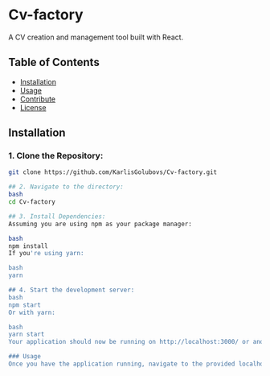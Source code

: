 # Cv-factory

A CV creation and management tool built with React.

## Table of Contents

- [Installation](#installation)
- [Usage](#usage)
- [Contribute](#contribute)
- [License](#license)

## Installation

### 1. **Clone the Repository**:
```bash
git clone https://github.com/KarlisGolubovs/Cv-factory.git

## 2. Navigate to the directory:
bash
cd Cv-factory

## 3. Install Dependencies:
Assuming you are using npm as your package manager:

bash
npm install
If you're using yarn:

bash
yarn

## 4. Start the development server:
bash
npm start
Or with yarn:

bash
yarn start
Your application should now be running on http://localhost:3000/ or another available port if 3000 is occupied.

### Usage
Once you have the application running, navigate to the provided localhost URL. Follow the on-screen prompts to create and manage your CVs.
